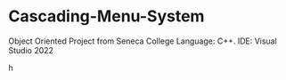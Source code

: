 # Cascading-Menu-System
Object Oriented Project from Seneca College
Language: C++.
IDE: Visual Studio 2022

h

